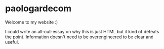 # paologardecom

Welcome to my website :)

I could write an all-out-essay on why this is just HTML but it kind of defeats the point. Information doesn't need to be overengineered to be clear and useful. 